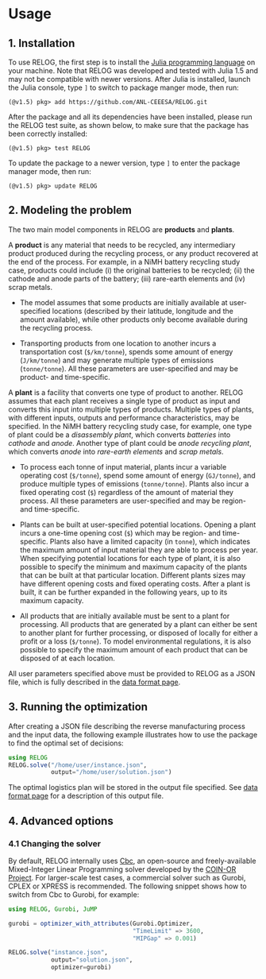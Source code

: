Usage
=====

## 1. Installation

To use RELOG, the first step is to install the [Julia programming language](https://julialang.org/) on your machine. Note that RELOG was developed and tested with Julia 1.5 and may not be compatible with newer versions. After Julia is installed, launch the Julia console, type `]` to switch to package manger mode, then run:

```text
(@v1.5) pkg> add https://github.com/ANL-CEEESA/RELOG.git
```

After the package and all its dependencies have been installed, please run the RELOG test suite, as shown below, to make sure that the package has been correctly installed:

```text
(@v1.5) pkg> test RELOG
```

To update the package to a newer version, type `]` to enter the package manager mode, then run:

```text
(@v1.5) pkg> update RELOG
```

## 2. Modeling the problem

The two main model components in RELOG are **products** and **plants**.

A **product** is any material that needs to be recycled, any intermediary product produced during the recycling process, or any product recovered at the end of the process. For example, in a NiMH battery recycling study case, products could include (i) the original batteries to be recycled; (ii) the cathode and anode parts of the battery; (iii) rare-earth elements and (iv) scrap metals.

* The model assumes that some products are initially available at user-specified locations (described by their latitude, longitude and the amount available), while other products only become available during the recycling process.

* Transporting products from one location to another incurs a transportation cost (`$/km/tonne`), spends some amount of energy (`J/km/tonne`) and may generate multiple types of emissions (`tonne/tonne`). All these parameters are user-specified and may be product- and time-specific.

A **plant** is a facility that converts one type of product to another. RELOG assumes that each plant receives a single type of product as input and converts this input into multiple types of products. Multiple types of plants, with different inputs, outputs and performance characteristics, may be specified. In the NiMH battery recycling study case, for example, one type of plant could be a *disassembly plant*, which converts *batteries* into *cathode* and *anode*. Another type of plant could be *anode recycling plant*, which converts *anode* into *rare-earth elements* and *scrap metals*.

* To process each tonne of input material, plants incur a variable operating cost (`$/tonne`), spend some amount of energy (`GJ/tonne`), and produce multiple types of emissions (`tonne/tonne`). Plants also incur a fixed operating cost (`$`) regardless of the amount of material they process. All these parameters are user-specified and may be region- and time-specific.

* Plants can be built at user-specified potential locations. Opening a plant incurs a one-time opening cost (`$`) which may be region- and time-specific. Plants also have a limited capacity (in `tonne`), which indicates the maximum amount of input material they are able to process per year. When specifying potential locations for each type of plant, it is also possible to specify the minimum and maximum capacity of the plants that can be built at that particular location. Different plants sizes may have different opening costs and fixed operating costs. After a plant is built, it can be further expanded in the following years, up to its maximum capacity.

* All products that are initially available must be sent to a plant for processing. All products that are generated by a plant can either be sent to another plant for further processing, or disposed of locally for either a profit or a loss (`$/tonne`). To model environmental regulations, it is also possible to specify the maximum amount of each product that can be disposed of at each location.

All user parameters specified above must be provided to RELOG as a JSON file, which is fully described in the [data format page](format.md).

## 3. Running the optimization

After creating a JSON file describing the reverse manufacturing process and the input data, the following example illustrates how to use the package to find the optimal set of decisions:

```julia
using RELOG
RELOG.solve("/home/user/instance.json",
            output="/home/user/solution.json")
```

The optimal logistics plan will be stored in the output file specified. See [data format page](format.md) for a description of this output file.

## 4. Advanced options

### 4.1 Changing the solver

By default, RELOG internally uses [Cbc](https://github.com/coin-or/Cbc), an open-source and freely-available Mixed-Integer Linear Programming solver developed by the [COIN-OR Project](https://www.coin-or.org/). For larger-scale test cases, a commercial solver such as Gurobi, CPLEX or XPRESS is recommended. The following snippet shows how to switch from Cbc to Gurobi, for example:

```julia
using RELOG, Gurobi, JuMP

gurobi = optimizer_with_attributes(Gurobi.Optimizer,
                                   "TimeLimit" => 3600,
                                   "MIPGap" => 0.001)

RELOG.solve("instance.json",
            output="solution.json",
            optimizer=gurobi)
```
